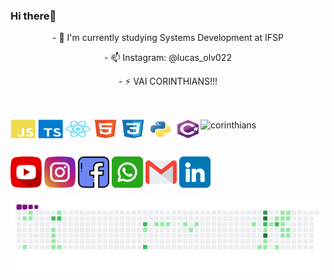 ### Hi there👋

<div align="center"">
  <div>
    <p>- 🔭 I'm currently studying Systems Development at IFSP</p>
    <p>- 📫 Instagram: @lucas_olv022</p>
    <p>- ⚡ VAI CORINTHIANS!!!</p>
  </div> 
</div>

##

<div style="display: inline_block"><br>
  <img align="center" alt="Js" height="30" width="40" src="https://raw.githubusercontent.com/devicons/devicon/master/icons/javascript/javascript-plain.svg">
  <img align="center" alt="Ts" height="30" width="40" src="https://raw.githubusercontent.com/devicons/devicon/master/icons/typescript/typescript-plain.svg">
  <img align="center" alt="React" height="30" width="40" src="https://raw.githubusercontent.com/devicons/devicon/master/icons/react/react-original.svg">
  <img align="center" alt="HTML" height="30" width="40" src="https://raw.githubusercontent.com/devicons/devicon/master/icons/html5/html5-original.svg">
  <img align="center" alt="CSS" height="30" width="40" src="https://raw.githubusercontent.com/devicons/devicon/master/icons/css3/css3-original.svg">
  <img align="center" alt="Python" height="30" width="40" src="https://raw.githubusercontent.com/devicons/devicon/master/icons/python/python-original.svg">
  <img align="center" alt="Csharp" height="30" width="40" src="https://raw.githubusercontent.com/devicons/devicon/master/icons/csharp/csharp-original.svg">
  <img align="right"  alt="corinthians" width="200px" src="https://github.com/user-attachments/assets/c6b763c1-ce9a-488e-8840-06e7f3544fcd">
</div>

##

<div>
  <a href=" " target="_blank"><img height="50" width="50" src="redes-sociais/youtube.png" target="_blank"></a>
  <a href="https://www.instagram.com/lucas_olv022/" target="_blank"><img height="50" width="50" src="redes-sociais/instagram.png" target="_blank"></a>
   <a href=" " target="_blank"><img height="50" width="50" src="redes-sociais/facebook.png" target="_blank"></a>
 <a href="https://wa.me/5511988013182" target="_blank"><img height="50" width="50" src="redes-sociais/whatsapp.png" target="_blank"></a> 
  <a href = "mailto:lucas.nigol@gmail.com?subject=Assunto%20da%20mensagem&body=Corpo%20da%20mensagem""><img height="50" width="50" src="redes-sociais/gmail.png" target="_blank"></a>
  <a href=" " target="_blank"><img height="50" width="50" src="redes-sociais/linkedin.png" target="_blank"></a>
</div>

![snake gif](https://github.com/lucasoliveira002/lucasoliveira002/blob/output/github-contribution-grid-snake.gif)
